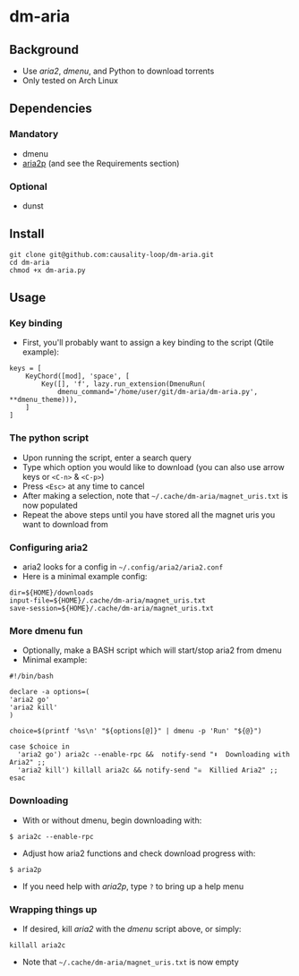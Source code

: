 # dm-aria

## Background
- Use *aria2*, *dmenu*, and Python to download torrents
- Only tested on Arch Linux

## Dependencies
### Mandatory
- dmenu
- [aria2p](https://github.com/pawamoy/aria2p) (and see the Requirements section)

### Optional
- dunst

## Install
```
git clone git@github.com:causality-loop/dm-aria.git
cd dm-aria
chmod +x dm-aria.py
```

## Usage
### Key binding
- First, you'll probably want to assign a key binding to the script (Qtile example):
```
keys = [
    KeyChord([mod], 'space', [
        Key([], 'f', lazy.run_extension(DmenuRun(
            dmenu_command='/home/user/git/dm-aria/dm-aria.py', **dmenu_theme))),
    ]
]
```

### The python script
- Upon running the script, enter a search query
- Type which option you would like to download (you can also use arrow keys or `<C-n>` & `<C-p>`)
- Press `<Esc>` at any time to cancel
- After making a selection, note that `~/.cache/dm-aria/magnet_uris.txt` is now populated
- Repeat the above steps until you have stored all the magnet uris you want to download from

### Configuring aria2
- aria2 looks for a config in `~/.config/aria2/aria2.conf`
- Here is a minimal example config:
```
dir=${HOME}/downloads
input-file=${HOME}/.cache/dm-aria/magnet_uris.txt
save-session=${HOME}/.cache/dm-aria/magnet_uris.txt
```

### More dmenu fun
- Optionally, make a BASH script which will start/stop aria2 from dmenu
- Minimal example:
```
#!/bin/bash

declare -a options=(
'aria2 go'
'aria2 kill'
)

choice=$(printf '%s\n' "${options[@]}" | dmenu -p 'Run' "${@}")

case $choice in
  'aria2 go') aria2c --enable-rpc &&  notify-send "⬇️  Downloading with Aria2" ;;
  'aria2 kill') killall aria2c && notify-send "☠️  Killied Aria2" ;;
esac

```

### Downloading
- With or without dmenu, begin downloading with:
```
$ aria2c --enable-rpc
```
- Adjust how aria2 functions and check download progress with:
```
$ aria2p
```
- If you need help with *aria2p*, type `?` to bring up a help menu

### Wrapping things up
- If desired, kill *aria2* with the *dmenu* script above, or simply:
```
killall aria2c
```
- Note that `~/.cache/dm-aria/magnet_uris.txt` is now empty
